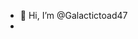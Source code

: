 - 👋 Hi, I’m @Galactictoad47
- 

<!---
Galactictoad47/Galactictoad47 is a ✨ special ✨ repository because its `README.md` (this file) appears on your GitHub profile.
You can click the Preview link to take a look at your changes.
--->
